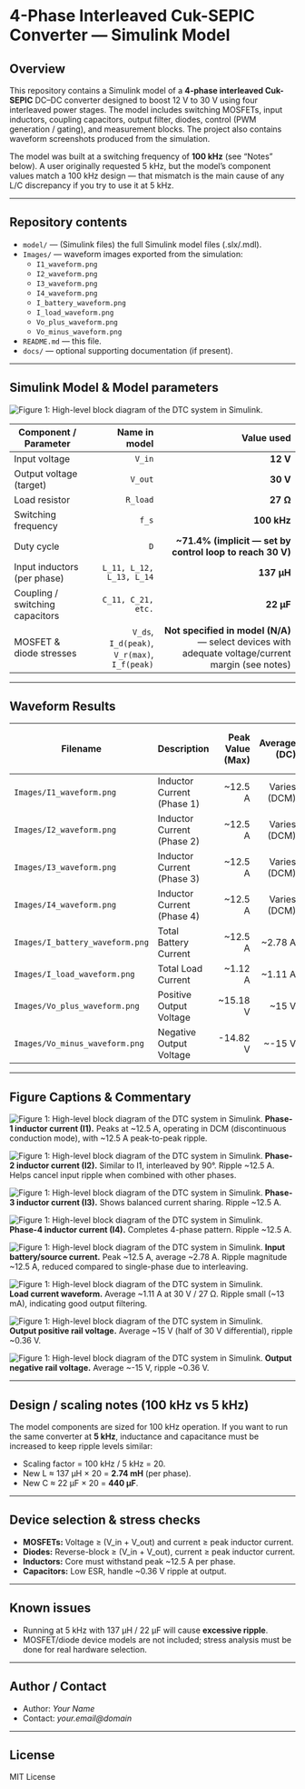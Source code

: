 # 4-Phase Interleaved Cuk-SEPIC Converter — Simulink Model

## Overview
This repository contains a Simulink model of a **4-phase interleaved Cuk-SEPIC** DC–DC converter designed to boost 12 V to 30 V using four interleaved power stages. The model includes switching MOSFETs, input inductors, coupling capacitors, output filter, diodes, control (PWM generation / gating), and measurement blocks. The project also contains waveform screenshots produced from the simulation.

The model was built at a switching frequency of **100 kHz** (see “Notes” below). A user originally requested 5 kHz, but the model’s component values match a 100 kHz design — that mismatch is the main cause of any L/C discrepancy if you try to use it at 5 kHz.

---

## Repository contents
- `model/` — (Simulink files) the full Simulink model files (.slx/.mdl).  
- `Images/` — waveform images exported from the simulation:
  - `I1_waveform.png`
  - `I2_waveform.png`
  - `I3_waveform.png`
  - `I4_waveform.png`
  - `I_battery_waveform.png`
  - `I_load_waveform.png`
  - `Vo_plus_waveform.png`
  - `Vo_minus_waveform.png`
- `README.md` — this file.
- `docs/` — optional supporting documentation (if present).

---

## Simulink Model & Model parameters

![Figure 1: High-level block diagram of the DTC system in Simulink.](Images/ss_200.png)

| Component / Parameter | Name in model | Value used |
|---|---:|---:|
| Input voltage | `V_in` | **12 V** |
| Output voltage (target) | `V_out` | **30 V** |
| Load resistor | `R_load` | **27 Ω** |
| Switching frequency | `f_s` | **100 kHz** |
| Duty cycle | `D` | **~71.4% (implicit — set by control loop to reach 30 V)** |
| Input inductors (per phase) | `L_11, L_12, L_13, L_14` | **137 μH** |
| Coupling / switching capacitors | `C_11, C_21, etc.` | **22 μF** |
| MOSFET & diode stresses | `V_ds`, `I_d(peak)`, `V_r(max)`, `I_f(peak)` | **Not specified in model (N/A)** — select devices with adequate voltage/current margin (see notes) |

---

## Waveform Results

| Filename | Description | Peak Value (Max) | Average (DC) | Peak-to-Peak Ripple |
|---|---|---:|---:|---:|
| `Images/I1_waveform.png` | Inductor Current (Phase 1) | ~12.5 A | Varies (DCM) | ~12.5 A |
| `Images/I2_waveform.png` | Inductor Current (Phase 2) | ~12.5 A | Varies (DCM) | ~12.5 A |
| `Images/I3_waveform.png` | Inductor Current (Phase 3) | ~12.5 A | Varies (DCM) | ~12.5 A |
| `Images/I4_waveform.png` | Inductor Current (Phase 4) | ~12.5 A | Varies (DCM) | ~12.5 A |
| `Images/I_battery_waveform.png` | Total Battery Current | ~12.5 A | ~2.78 A | ~12.5 A |
| `Images/I_load_waveform.png` | Total Load Current | ~1.12 A | ~1.11 A | ~0.013 A |
| `Images/Vo_plus_waveform.png` | Positive Output Voltage | ~15.18 V | ~15 V | ~0.36 V |
| `Images/Vo_minus_waveform.png` | Negative Output Voltage | -14.82 V | ~-15 V | ~0.36 V |

---

## Figure Captions & Commentary

![Figure 1: High-level block diagram of the DTC system in Simulink.](Images/I1_waveform.png)
**Phase-1 inductor current (I1).** Peaks at ~12.5 A, operating in DCM (discontinuous conduction mode), with ~12.5 A peak-to-peak ripple.

![Figure 1: High-level block diagram of the DTC system in Simulink.](Images/I2_waveform.png) 
**Phase-2 inductor current (I2).** Similar to I1, interleaved by 90°. Ripple ~12.5 A. Helps cancel input ripple when combined with other phases.

![Figure 1: High-level block diagram of the DTC system in Simulink.](Images/I3_waveform.png)
**Phase-3 inductor current (I3).** Shows balanced current sharing. Ripple ~12.5 A.

![Figure 1: High-level block diagram of the DTC system in Simulink.](Images/I4_waveform.png)  
**Phase-4 inductor current (I4).** Completes 4-phase pattern. Ripple ~12.5 A.

![Figure 1: High-level block diagram of the DTC system in Simulink.](Images/I_battery_waveform.png) 
**Input battery/source current.** Peak ~12.5 A, average ~2.78 A. Ripple magnitude ~12.5 A, reduced compared to single-phase due to interleaving.

![Figure 1: High-level block diagram of the DTC system in Simulink.](Images/I_load_waveform.png)  
**Load current waveform.** Average ~1.11 A at 30 V / 27 Ω. Ripple small (~13 mA), indicating good output filtering.

![Figure 1: High-level block diagram of the DTC system in Simulink.](Images/Vo_plus_waveform.png)  
**Output positive rail voltage.** Average ~15 V (half of 30 V differential), ripple ~0.36 V.

![Figure 1: High-level block diagram of the DTC system in Simulink.](Images/Vo_minus_waveform.png) 
**Output negative rail voltage.** Average ~-15 V, ripple ~0.36 V.

---

## Design / scaling notes (100 kHz vs 5 kHz)
The model components are sized for 100 kHz operation. If you want to run the same converter at **5 kHz**, inductance and capacitance must be increased to keep ripple levels similar:

- Scaling factor = 100 kHz / 5 kHz = 20.  
- New L ≈ 137 μH × 20 = **2.74 mH** (per phase).  
- New C ≈ 22 μF × 20 = **440 μF**.  

---

## Device selection & stress checks
- **MOSFETs:** Voltage ≥ (V_in + V_out) and current ≥ peak inductor current.  
- **Diodes:** Reverse-block ≥ (V_in + V_out), current ≥ peak inductor current.  
- **Inductors:** Core must withstand peak ~12.5 A per phase.  
- **Capacitors:** Low ESR, handle ~0.36 V ripple at output.

---

## Known issues
- Running at 5 kHz with 137 μH / 22 μF will cause **excessive ripple**.  
- MOSFET/diode device models are not included; stress analysis must be done for real hardware selection.

---

## Author / Contact
- Author: *Your Name*  
- Contact: *your.email@domain*  

---

## License
MIT License
